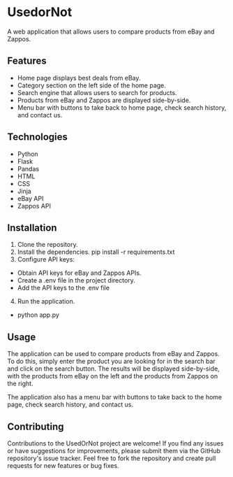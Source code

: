 # UsedorNot

A web application that allows users to compare products from eBay and Zappos.

## Features

* Home page displays best deals from eBay.
* Category section on the left side of the home page.
* Search engine that allows users to search for products.
* Products from eBay and Zappos are displayed side-by-side.
* Menu bar with buttons to take back to home page, check search history, and contact us.

## Technologies

* Python
* Flask
* Pandas
* HTML
* CSS
* Jinja
* eBay API
* Zappos API

## Installation

1. Clone the repository.
2. Install the dependencies.
pip install -r requirements.txt
3. Configure API keys:
* Obtain API keys for eBay and Zappos APIs.
* Create a .env file in the project directory.
* Add the API keys to the .env file
4. Run the application.
* python app.py

## Usage
The application can be used to compare products from eBay and Zappos. 
To do this, simply enter the product you are looking for in the search bar and click on the search button. 
The results will be displayed side-by-side, with the products from eBay on the left and the products from Zappos on the right.

The application also has a menu bar with buttons to take back to the home page, check search history, and contact us.

## Contributing
Contributions to the UsedOrNot project are welcome! If you find any issues or have suggestions for improvements, please submit them via the GitHub repository's issue tracker. 
Feel free to fork the repository and create pull requests for new features or bug fixes.
